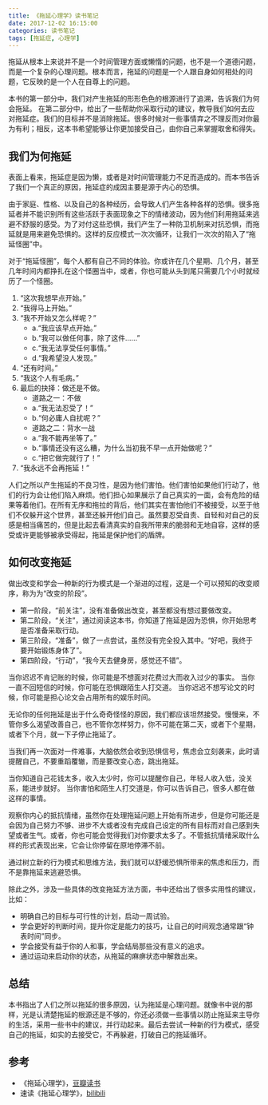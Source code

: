 ```yaml
---
title: 《拖延心理学》读书笔记
date: 2017-12-02 16:15:00
categories: 读书笔记
tags: [拖延症, 心理学]
---
```


拖延从根本上来说并不是一个时间管理方面或懒惰的问题，也不是一个道德问题，而是一个复杂的心理问题。根本而言，拖延的问题是一个人跟自身如何相处的问题，它反映的是一个人在自尊上的问题。

本书的第一部分中，我们对产生拖延的形形色色的根源进行了追溯，告诉我们为何会拖延。
在第二部分中，给出了一些帮助你采取行动的建议，教导我们如何去应对拖延症。我们的目标并不是消除拖延。很多时候对一些事情弃之不理反而对你最为有利；相反，这本书希望能够让你更加接受自己，由你自己来掌握取舍和得失。

<!--more-->

## 我们为何拖延
表面上看来，拖延症是因为懒，或者是对时间管理能力不足而造成的。而本书告诉了我们一个真正的原因，拖延症的成因主要是源于内心的恐惧。

由于家庭、性格、以及自己的各种经历，会导致人们产生各种各样的恐惧。很多拖延者并不能识别所有这些活跃于表面现象之下的情绪波动，因为他们利用拖延来逃避不舒服的感受。为了对付这些恐惧，我们产生了一种防卫机制来对抗恐惧，而拖延就是用来避免恐惧的。这样的反应模式一次次循环，让我们一次次的陷入了“拖延怪圈”中。

对于“拖延怪圈”，每个人都有自己不同的体验。你或许在几个星期、几个月，甚至几年时间内都挣扎在这个怪圈当中，或者，你也可能从头到尾只需要几个小时就经历了一个怪圈。

1. “这次我想早点开始。”
2. “我得马上开始。”
3. “我不开始又怎么样呢？”
	- a.“我应该早点开始。”
	- b.“我可以做任何事，除了这件……”
	- c.“我无法享受任何事情。”
	- d.“我希望没人发现。”
4. “还有时间。”
5. “我这个人有毛病。”
6. 最后的抉择：做还是不做。
	- 道路之一：不做
	- a.“我无法忍受了！”
	- b.“何必庸人自扰呢？”
	- 道路之二：背水一战
	- a.“我不能再坐等了。”
	- b.“事情还没有这么糟，为什么当初我不早一点开始做呢？”
	- c.“把它做完就行了！”
7. “我永远不会再拖延！”

人们之所以产生拖延的不良习性，是因为他们害怕。他们害怕如果他们行动了，他们的行为会让他们陷入麻烦。他们担心如果展示了自己真实的一面，会有危险的结果等着他们。在所有无序和拖拉的背后，他们其实在害怕他们不被接受，以至于他们不仅躲开这个世界，甚至还躲开他们自己。虽然要忍受自责、自轻和对自己的反感是相当痛苦的，但是比起去看清真实的自我所带来的脆弱和无地自容，这样的感受或许更能够被承受得起，拖延是保护他们的盾牌。

## 如何改变拖延
做出改变和学会一种新的行为模式是一个渐进的过程，这是一个可以预知的改变顺序，称为为“改变的阶段”。
- 第一阶段，“前关注”，没有准备做出改变，甚至都没有想过要做改变。
- 第二阶段，“关注”，通过阅读这本书，你知道了拖延是因为恐惧，你开始思考是否准备采取行动。
- 第三阶段，“准备”，做了一点尝试，虽然没有完全投入其中。“好吧，我终于要开始锻炼身体了”。
- 第四阶段，“行动”，“我今天去健身房，感觉还不错”。

当你迟迟不肯记账的时候，你可能是不想面对花费过大而收入过少的事实。
当你一直不回短信的时候，你可能在恐惧跟陌生人打交道。
当你迟迟不想写论文的时候，你可能是担心论文会占用所有的娱乐时间。

无论你的任何拖延是出于什么奇奇怪怪的原因，我们都应该坦然接受。慢慢来，不管你多么渴望改善自己，也不管你怎样努力，你不可能在第二天，或者下个星期，或者下个月，就一下子停止拖延了。

当我们再一次面对一件难事，大脑依然会收到恐惧信号，焦虑会立刻袭来，此时请提醒自己，不要重蹈覆辙，而是要改变心态，跳出拖延。

当你知道自己花钱太多，收入太少时，你可以提醒你自己，年轻人收入低，没关系，能进步就好。
当你害怕和陌生人打交道是，你可以告诉自己，很多人都在做这样的事情。

观察你内心的抵抗情绪，虽然你在处理拖延问题上开始有所进步，但是你可能还是会因为自己努力不够、进步不大或者没有完成自己设定的所有目标而对自己感到失望或者生气。或者，你也可能会觉得我们对你要求太多了。不管抵抗情绪采取什么样的形式表现出来，它会让你停留在原地停滞不前。

通过树立新的行为模式和思维方法，我们就可以舒缓恐惧所带来的焦虑和压力，而不是靠拖延来逃避恐惧。

除此之外，涉及一些具体的改变拖延方法方面，书中还给出了很多实用性的建议，比如：
- 明确自己的目标与可行性的计划，启动一周试验。
- 学会更好的判断时间，提升你定是能力的技巧，让自己的时间观念通常跟“钟表时间”同步。
- 学会接受有益于你的人和事，学会结局那些没有意义的追求。
- 通过运动来启动你的状态，从拖延的麻痹状态中解救出来。

## 总结
本书指出了人们之所以拖延的很多原因，认为拖延是心理问题。就像书中说的那样，光是认清楚拖延的根源还是不够的，你还必须做一些事情以防止拖延来主导你的生活，采用一些书中的建议，并行动起来。最后去尝试一种新的行为模式，感受自己的拖延，如实的去接受它，不再躲避，打破自己的拖延循环。

## 参考
- 《拖延心理学》，[豆瓣读书](https://book.douban.com/subject/4180711/)
- 速读《拖延心理学》，[bilibili](https://www.bilibili.com/video/av14625804/)